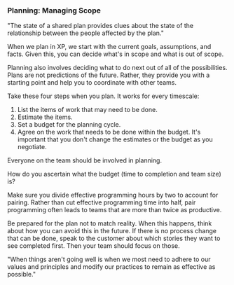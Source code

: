 ### Planning: Managing Scope

"The state of a shared plan provides clues about the state of the relationship between the people affected by the plan."

When we plan in XP, we start with the current goals, assumptions, and facts. Given this, you can decide what's in scope and what is out of scope.

Planning also involves deciding what to do next out of all of the possibilities. Plans are not predictions of the future. Rather, they provide you with a starting point and help you to coordinate with other teams.

Take these four steps when you plan. It works for every timescale:

1. List the items of work that may need to be done.
1. Estimate the items.
1. Set a budget for the planning cycle.
1. Agree on the work that needs to be done within the budget. It's important that you don't change the estimates or the budget as you negotiate.

Everyone on the team should be involved in planning.

How do you ascertain what the budget (time to completion and team size) is?

Make sure you divide effective programming hours by two to account for pairing. Rather than cut effective programming time into half, pair programming often leads to teams that are more than twice as productive.

Be prepared for the plan not to match reality. When this happens, think about how you can avoid this in the future. If there is no process change that can be done, speak to the customer about which stories they want to see completed first. Then your team should focus on those.

"When things aren't going well is when we most need to adhere to our values and principles and modify our practices to remain as effective as possible."
